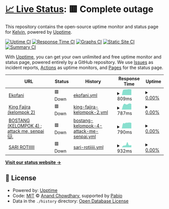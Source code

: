 # [📈 Live Status](https://vousmeevoyez.github.io/upptime): <!--live status--> **🟥 Complete outage**

This repository contains the open-source uptime monitor and status page for [Kelvin](https://www.educative.io/collection/10370001/4741596194537472), powered by [Upptime](https://github.com/upptime/upptime).

[![Uptime CI](https://github.com/vousmeevoyez/upptime/workflows/Uptime%20CI/badge.svg)](https://github.com/vousmeevoyez/upptime/actions?query=workflow%3A%22Uptime+CI%22)
[![Response Time CI](https://github.com/vousmeevoyez/upptime/workflows/Response%20Time%20CI/badge.svg)](https://github.com/vousmeevoyez/upptime/actions?query=workflow%3A%22Response+Time+CI%22)
[![Graphs CI](https://github.com/vousmeevoyez/upptime/workflows/Graphs%20CI/badge.svg)](https://github.com/vousmeevoyez/upptime/actions?query=workflow%3A%22Graphs+CI%22)
[![Static Site CI](https://github.com/vousmeevoyez/upptime/workflows/Static%20Site%20CI/badge.svg)](https://github.com/vousmeevoyez/upptime/actions?query=workflow%3A%22Static+Site+CI%22)
[![Summary CI](https://github.com/vousmeevoyez/upptime/workflows/Summary%20CI/badge.svg)](https://github.com/vousmeevoyez/upptime/actions?query=workflow%3A%22Summary+CI%22)

With [Upptime](https://upptime.js.org), you can get your own unlimited and free uptime monitor and status page, powered entirely by a GitHub repository. We use [Issues](https://github.com/vousmeevoyez/upptime/issues) as incident reports, [Actions](https://github.com/vousmeevoyez/upptime/actions) as uptime monitors, and [Pages](https://vousmeevoyez.github.io/upptime) for the status page.

<!--start: status pages-->
<!-- This summary is generated by Upptime (https://github.com/upptime/upptime) -->
<!-- Do not edit this manually, your changes will be overwritten -->
<!-- prettier-ignore -->
| URL | Status | History | Response Time | Uptime |
| --- | ------ | ------- | ------------- | ------ |
| <img alt="" src="https://icons.duckduckgo.com/ip3/xpvz1sxb-80.asse.devtunnels.ms.ico" height="13"> [Ekofani](https://xpvz1sxb-80.asse.devtunnels.ms) | 🟥 Down | [ekofani.yml](https://github.com/vousmeevoyez/upptime/commits/HEAD/history/ekofani.yml) | <details><summary><img alt="Response time graph" src="./graphs/ekofani/response-time-week.png" height="20"> 809ms</summary><br><a href="https://vousmeevoyez.github.io/upptime/history/ekofani"><img alt="Response time 1079" src="https://img.shields.io/endpoint?url=https%3A%2F%2Fraw.githubusercontent.com%2Fvousmeevoyez%2Fupptime%2FHEAD%2Fapi%2Fekofani%2Fresponse-time.json"></a><br><a href="https://vousmeevoyez.github.io/upptime/history/ekofani"><img alt="24-hour response time 779" src="https://img.shields.io/endpoint?url=https%3A%2F%2Fraw.githubusercontent.com%2Fvousmeevoyez%2Fupptime%2FHEAD%2Fapi%2Fekofani%2Fresponse-time-day.json"></a><br><a href="https://vousmeevoyez.github.io/upptime/history/ekofani"><img alt="7-day response time 809" src="https://img.shields.io/endpoint?url=https%3A%2F%2Fraw.githubusercontent.com%2Fvousmeevoyez%2Fupptime%2FHEAD%2Fapi%2Fekofani%2Fresponse-time-week.json"></a><br><a href="https://vousmeevoyez.github.io/upptime/history/ekofani"><img alt="30-day response time 795" src="https://img.shields.io/endpoint?url=https%3A%2F%2Fraw.githubusercontent.com%2Fvousmeevoyez%2Fupptime%2FHEAD%2Fapi%2Fekofani%2Fresponse-time-month.json"></a><br><a href="https://vousmeevoyez.github.io/upptime/history/ekofani"><img alt="1-year response time 1079" src="https://img.shields.io/endpoint?url=https%3A%2F%2Fraw.githubusercontent.com%2Fvousmeevoyez%2Fupptime%2FHEAD%2Fapi%2Fekofani%2Fresponse-time-year.json"></a></details> | <details><summary><a href="https://vousmeevoyez.github.io/upptime/history/ekofani">0.00%</a></summary><a href="https://vousmeevoyez.github.io/upptime/history/ekofani"><img alt="All-time uptime 0.05%" src="https://img.shields.io/endpoint?url=https%3A%2F%2Fraw.githubusercontent.com%2Fvousmeevoyez%2Fupptime%2FHEAD%2Fapi%2Fekofani%2Fuptime.json"></a><br><a href="https://vousmeevoyez.github.io/upptime/history/ekofani"><img alt="24-hour uptime 0.00%" src="https://img.shields.io/endpoint?url=https%3A%2F%2Fraw.githubusercontent.com%2Fvousmeevoyez%2Fupptime%2FHEAD%2Fapi%2Fekofani%2Fuptime-day.json"></a><br><a href="https://vousmeevoyez.github.io/upptime/history/ekofani"><img alt="7-day uptime 0.00%" src="https://img.shields.io/endpoint?url=https%3A%2F%2Fraw.githubusercontent.com%2Fvousmeevoyez%2Fupptime%2FHEAD%2Fapi%2Fekofani%2Fuptime-week.json"></a><br><a href="https://vousmeevoyez.github.io/upptime/history/ekofani"><img alt="30-day uptime 0.00%" src="https://img.shields.io/endpoint?url=https%3A%2F%2Fraw.githubusercontent.com%2Fvousmeevoyez%2Fupptime%2FHEAD%2Fapi%2Fekofani%2Fuptime-month.json"></a><br><a href="https://vousmeevoyez.github.io/upptime/history/ekofani"><img alt="1-year uptime 0.05%" src="https://img.shields.io/endpoint?url=https%3A%2F%2Fraw.githubusercontent.com%2Fvousmeevoyez%2Fupptime%2FHEAD%2Fapi%2Fekofani%2Fuptime-year.json"></a></details>
| <img alt="" src="https://icons.duckduckgo.com/ip3/z598m72m-80.asse.devtunnels.ms.ico" height="13"> [King Fajjra (kelompok 2)](https://z598m72m-80.asse.devtunnels.ms) | 🟥 Down | [king-fajjra-kelompok-2.yml](https://github.com/vousmeevoyez/upptime/commits/HEAD/history/king-fajjra-kelompok-2.yml) | <details><summary><img alt="Response time graph" src="./graphs/king-fajjra-kelompok-2/response-time-week.png" height="20"> 787ms</summary><br><a href="https://vousmeevoyez.github.io/upptime/history/king-fajjra-kelompok-2"><img alt="Response time 1235" src="https://img.shields.io/endpoint?url=https%3A%2F%2Fraw.githubusercontent.com%2Fvousmeevoyez%2Fupptime%2FHEAD%2Fapi%2Fking-fajjra-kelompok-2%2Fresponse-time.json"></a><br><a href="https://vousmeevoyez.github.io/upptime/history/king-fajjra-kelompok-2"><img alt="24-hour response time 798" src="https://img.shields.io/endpoint?url=https%3A%2F%2Fraw.githubusercontent.com%2Fvousmeevoyez%2Fupptime%2FHEAD%2Fapi%2Fking-fajjra-kelompok-2%2Fresponse-time-day.json"></a><br><a href="https://vousmeevoyez.github.io/upptime/history/king-fajjra-kelompok-2"><img alt="7-day response time 787" src="https://img.shields.io/endpoint?url=https%3A%2F%2Fraw.githubusercontent.com%2Fvousmeevoyez%2Fupptime%2FHEAD%2Fapi%2Fking-fajjra-kelompok-2%2Fresponse-time-week.json"></a><br><a href="https://vousmeevoyez.github.io/upptime/history/king-fajjra-kelompok-2"><img alt="30-day response time 787" src="https://img.shields.io/endpoint?url=https%3A%2F%2Fraw.githubusercontent.com%2Fvousmeevoyez%2Fupptime%2FHEAD%2Fapi%2Fking-fajjra-kelompok-2%2Fresponse-time-month.json"></a><br><a href="https://vousmeevoyez.github.io/upptime/history/king-fajjra-kelompok-2"><img alt="1-year response time 1235" src="https://img.shields.io/endpoint?url=https%3A%2F%2Fraw.githubusercontent.com%2Fvousmeevoyez%2Fupptime%2FHEAD%2Fapi%2Fking-fajjra-kelompok-2%2Fresponse-time-year.json"></a></details> | <details><summary><a href="https://vousmeevoyez.github.io/upptime/history/king-fajjra-kelompok-2">0.00%</a></summary><a href="https://vousmeevoyez.github.io/upptime/history/king-fajjra-kelompok-2"><img alt="All-time uptime 0.17%" src="https://img.shields.io/endpoint?url=https%3A%2F%2Fraw.githubusercontent.com%2Fvousmeevoyez%2Fupptime%2FHEAD%2Fapi%2Fking-fajjra-kelompok-2%2Fuptime.json"></a><br><a href="https://vousmeevoyez.github.io/upptime/history/king-fajjra-kelompok-2"><img alt="24-hour uptime 0.00%" src="https://img.shields.io/endpoint?url=https%3A%2F%2Fraw.githubusercontent.com%2Fvousmeevoyez%2Fupptime%2FHEAD%2Fapi%2Fking-fajjra-kelompok-2%2Fuptime-day.json"></a><br><a href="https://vousmeevoyez.github.io/upptime/history/king-fajjra-kelompok-2"><img alt="7-day uptime 0.00%" src="https://img.shields.io/endpoint?url=https%3A%2F%2Fraw.githubusercontent.com%2Fvousmeevoyez%2Fupptime%2FHEAD%2Fapi%2Fking-fajjra-kelompok-2%2Fuptime-week.json"></a><br><a href="https://vousmeevoyez.github.io/upptime/history/king-fajjra-kelompok-2"><img alt="30-day uptime 0.00%" src="https://img.shields.io/endpoint?url=https%3A%2F%2Fraw.githubusercontent.com%2Fvousmeevoyez%2Fupptime%2FHEAD%2Fapi%2Fking-fajjra-kelompok-2%2Fuptime-month.json"></a><br><a href="https://vousmeevoyez.github.io/upptime/history/king-fajjra-kelompok-2"><img alt="1-year uptime 0.17%" src="https://img.shields.io/endpoint?url=https%3A%2F%2Fraw.githubusercontent.com%2Fvousmeevoyez%2Fupptime%2FHEAD%2Fapi%2Fking-fajjra-kelompok-2%2Fuptime-year.json"></a></details>
| <img alt="" src="https://icons.duckduckgo.com/ip3/x0p3vp57-80.asse.devtunnels.ms.ico" height="13"> [BOSTANG (KELOMPOK 4) ; attack me, senpai 🐱.](https://x0p3vp57-80.asse.devtunnels.ms/) | 🟥 Down | [bostang-kelompok-4-attack-me-senpai.yml](https://github.com/vousmeevoyez/upptime/commits/HEAD/history/bostang-kelompok-4-attack-me-senpai.yml) | <details><summary><img alt="Response time graph" src="./graphs/bostang-kelompok-4-attack-me-senpai/response-time-week.png" height="20"> 790ms</summary><br><a href="https://vousmeevoyez.github.io/upptime/history/bostang-kelompok-4-attack-me-senpai"><img alt="Response time 824" src="https://img.shields.io/endpoint?url=https%3A%2F%2Fraw.githubusercontent.com%2Fvousmeevoyez%2Fupptime%2FHEAD%2Fapi%2Fbostang-kelompok-4-attack-me-senpai%2Fresponse-time.json"></a><br><a href="https://vousmeevoyez.github.io/upptime/history/bostang-kelompok-4-attack-me-senpai"><img alt="24-hour response time 790" src="https://img.shields.io/endpoint?url=https%3A%2F%2Fraw.githubusercontent.com%2Fvousmeevoyez%2Fupptime%2FHEAD%2Fapi%2Fbostang-kelompok-4-attack-me-senpai%2Fresponse-time-day.json"></a><br><a href="https://vousmeevoyez.github.io/upptime/history/bostang-kelompok-4-attack-me-senpai"><img alt="7-day response time 790" src="https://img.shields.io/endpoint?url=https%3A%2F%2Fraw.githubusercontent.com%2Fvousmeevoyez%2Fupptime%2FHEAD%2Fapi%2Fbostang-kelompok-4-attack-me-senpai%2Fresponse-time-week.json"></a><br><a href="https://vousmeevoyez.github.io/upptime/history/bostang-kelompok-4-attack-me-senpai"><img alt="30-day response time 810" src="https://img.shields.io/endpoint?url=https%3A%2F%2Fraw.githubusercontent.com%2Fvousmeevoyez%2Fupptime%2FHEAD%2Fapi%2Fbostang-kelompok-4-attack-me-senpai%2Fresponse-time-month.json"></a><br><a href="https://vousmeevoyez.github.io/upptime/history/bostang-kelompok-4-attack-me-senpai"><img alt="1-year response time 824" src="https://img.shields.io/endpoint?url=https%3A%2F%2Fraw.githubusercontent.com%2Fvousmeevoyez%2Fupptime%2FHEAD%2Fapi%2Fbostang-kelompok-4-attack-me-senpai%2Fresponse-time-year.json"></a></details> | <details><summary><a href="https://vousmeevoyez.github.io/upptime/history/bostang-kelompok-4-attack-me-senpai">0.00%</a></summary><a href="https://vousmeevoyez.github.io/upptime/history/bostang-kelompok-4-attack-me-senpai"><img alt="All-time uptime 0.09%" src="https://img.shields.io/endpoint?url=https%3A%2F%2Fraw.githubusercontent.com%2Fvousmeevoyez%2Fupptime%2FHEAD%2Fapi%2Fbostang-kelompok-4-attack-me-senpai%2Fuptime.json"></a><br><a href="https://vousmeevoyez.github.io/upptime/history/bostang-kelompok-4-attack-me-senpai"><img alt="24-hour uptime 0.00%" src="https://img.shields.io/endpoint?url=https%3A%2F%2Fraw.githubusercontent.com%2Fvousmeevoyez%2Fupptime%2FHEAD%2Fapi%2Fbostang-kelompok-4-attack-me-senpai%2Fuptime-day.json"></a><br><a href="https://vousmeevoyez.github.io/upptime/history/bostang-kelompok-4-attack-me-senpai"><img alt="7-day uptime 0.00%" src="https://img.shields.io/endpoint?url=https%3A%2F%2Fraw.githubusercontent.com%2Fvousmeevoyez%2Fupptime%2FHEAD%2Fapi%2Fbostang-kelompok-4-attack-me-senpai%2Fuptime-week.json"></a><br><a href="https://vousmeevoyez.github.io/upptime/history/bostang-kelompok-4-attack-me-senpai"><img alt="30-day uptime 0.00%" src="https://img.shields.io/endpoint?url=https%3A%2F%2Fraw.githubusercontent.com%2Fvousmeevoyez%2Fupptime%2FHEAD%2Fapi%2Fbostang-kelompok-4-attack-me-senpai%2Fuptime-month.json"></a><br><a href="https://vousmeevoyez.github.io/upptime/history/bostang-kelompok-4-attack-me-senpai"><img alt="1-year uptime 0.09%" src="https://img.shields.io/endpoint?url=https%3A%2F%2Fraw.githubusercontent.com%2Fvousmeevoyez%2Fupptime%2FHEAD%2Fapi%2Fbostang-kelompok-4-attack-me-senpai%2Fuptime-year.json"></a></details>
| <img alt="" src="https://icons.duckduckgo.com/ip3/cwd759j0-80.asse.devtunnels.ms.ico" height="13"> [SARI ROTIIIII](https://cwd759j0-80.asse.devtunnels.ms/) | 🟥 Down | [sari-rotiiiii.yml](https://github.com/vousmeevoyez/upptime/commits/HEAD/history/sari-rotiiiii.yml) | <details><summary><img alt="Response time graph" src="./graphs/sari-rotiiiii/response-time-week.png" height="20"> 932ms</summary><br><a href="https://vousmeevoyez.github.io/upptime/history/sari-rotiiiii"><img alt="Response time 799" src="https://img.shields.io/endpoint?url=https%3A%2F%2Fraw.githubusercontent.com%2Fvousmeevoyez%2Fupptime%2FHEAD%2Fapi%2Fsari-rotiiiii%2Fresponse-time.json"></a><br><a href="https://vousmeevoyez.github.io/upptime/history/sari-rotiiiii"><img alt="24-hour response time 582" src="https://img.shields.io/endpoint?url=https%3A%2F%2Fraw.githubusercontent.com%2Fvousmeevoyez%2Fupptime%2FHEAD%2Fapi%2Fsari-rotiiiii%2Fresponse-time-day.json"></a><br><a href="https://vousmeevoyez.github.io/upptime/history/sari-rotiiiii"><img alt="7-day response time 932" src="https://img.shields.io/endpoint?url=https%3A%2F%2Fraw.githubusercontent.com%2Fvousmeevoyez%2Fupptime%2FHEAD%2Fapi%2Fsari-rotiiiii%2Fresponse-time-week.json"></a><br><a href="https://vousmeevoyez.github.io/upptime/history/sari-rotiiiii"><img alt="30-day response time 791" src="https://img.shields.io/endpoint?url=https%3A%2F%2Fraw.githubusercontent.com%2Fvousmeevoyez%2Fupptime%2FHEAD%2Fapi%2Fsari-rotiiiii%2Fresponse-time-month.json"></a><br><a href="https://vousmeevoyez.github.io/upptime/history/sari-rotiiiii"><img alt="1-year response time 799" src="https://img.shields.io/endpoint?url=https%3A%2F%2Fraw.githubusercontent.com%2Fvousmeevoyez%2Fupptime%2FHEAD%2Fapi%2Fsari-rotiiiii%2Fresponse-time-year.json"></a></details> | <details><summary><a href="https://vousmeevoyez.github.io/upptime/history/sari-rotiiiii">0.00%</a></summary><a href="https://vousmeevoyez.github.io/upptime/history/sari-rotiiiii"><img alt="All-time uptime 0.02%" src="https://img.shields.io/endpoint?url=https%3A%2F%2Fraw.githubusercontent.com%2Fvousmeevoyez%2Fupptime%2FHEAD%2Fapi%2Fsari-rotiiiii%2Fuptime.json"></a><br><a href="https://vousmeevoyez.github.io/upptime/history/sari-rotiiiii"><img alt="24-hour uptime 0.00%" src="https://img.shields.io/endpoint?url=https%3A%2F%2Fraw.githubusercontent.com%2Fvousmeevoyez%2Fupptime%2FHEAD%2Fapi%2Fsari-rotiiiii%2Fuptime-day.json"></a><br><a href="https://vousmeevoyez.github.io/upptime/history/sari-rotiiiii"><img alt="7-day uptime 0.00%" src="https://img.shields.io/endpoint?url=https%3A%2F%2Fraw.githubusercontent.com%2Fvousmeevoyez%2Fupptime%2FHEAD%2Fapi%2Fsari-rotiiiii%2Fuptime-week.json"></a><br><a href="https://vousmeevoyez.github.io/upptime/history/sari-rotiiiii"><img alt="30-day uptime 0.00%" src="https://img.shields.io/endpoint?url=https%3A%2F%2Fraw.githubusercontent.com%2Fvousmeevoyez%2Fupptime%2FHEAD%2Fapi%2Fsari-rotiiiii%2Fuptime-month.json"></a><br><a href="https://vousmeevoyez.github.io/upptime/history/sari-rotiiiii"><img alt="1-year uptime 0.02%" src="https://img.shields.io/endpoint?url=https%3A%2F%2Fraw.githubusercontent.com%2Fvousmeevoyez%2Fupptime%2FHEAD%2Fapi%2Fsari-rotiiiii%2Fuptime-year.json"></a></details>

<!--end: status pages-->

[**Visit our status website →**](https://vousmeevoyez.github.io/upptime)

## 📄 License

- Powered by: [Upptime](https://github.com/upptime/upptime)
- Code: [MIT](./LICENSE) © [Anand Chowdhary](https://anandchowdhary.com), supported by [Pabio](https://pabio.com)
- Data in the `./history` directory: [Open Database License](https://opendatacommons.org/licenses/odbl/1-0/)
